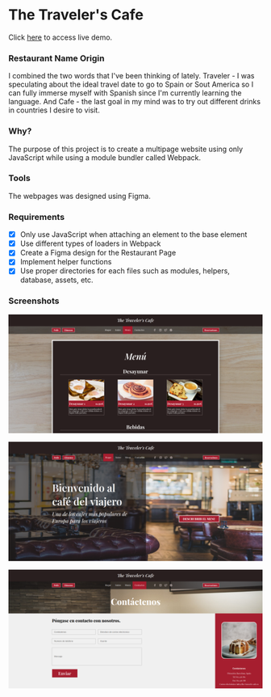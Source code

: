 # The Traveler's Cafe
Click [here](https://bvrbryn445.github.io/travelers-cafe/) to access live demo.

### Restaurant Name Origin
I combined the two words that I've been thinking of lately. Traveler - I was speculating about the ideal travel date to go to Spain or Sout America so I can fully immerse myself with Spanish since I'm currently learning the language. And Cafe - the last goal in my mind was to try out different drinks in countries I desire to visit.

### Why?
The purpose of this project is to create a multipage website using only JavaScript while using a module bundler called Webpack. 

### Tools
The webpages was designed using Figma.

### Requirements
- [X] Only use JavaScript when attaching an element to the base element
- [X] Use different types of loaders in Webpack
- [X] Create a Figma design for the Restaurant Page
- [X] Implement helper functions
- [X] Use proper directories for each files such as modules, helpers, database, assets, etc.

### Screenshots
![restaurant-page__ss.png](/src/assets/screenshots/restaurant-page__ss.png)

![restaurant-page__ss2.png](/src/assets/screenshots/restaurant-page__ss2.png)

![restaurant-page__ss3.png](/src/assets/screenshots/restaurant-page__ss3.png)
